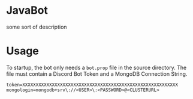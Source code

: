 # JavaBot

some sort of description

# Usage 

To startup, the bot only needs a ``bot.prop`` file in the source directory. 
The file must contain a Discord Bot Token and a MongoDB Connection String.

```
token=XXXXXXXXXXXXXXXXXXXXXXXXXXXXXXXXXXXXXXXXXXXXXXXXXXXXXXXXXX
mongologin=mongodb+srv\://<USER>\:<PASSWORD>@<CLUSTERURL>
```

